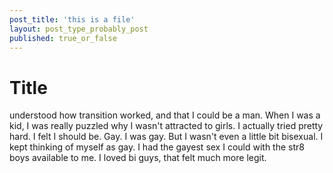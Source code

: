 ```yaml
---
post_title: 'this is a file'
layout: post_type_probably_post
published: true_or_false
---
```

# Title

understood how transition worked, and that I could be a man. When I was a kid, I was really puzzled why I wasn't attracted to girls. I actually tried pretty hard. I felt I should be. Gay. I was gay. But  I wasn't even a little bit bisexual. I kept thinking of myself as gay. I had the gayest sex I could with the str8 boys available to me. I loved bi guys, that felt much more legit.
